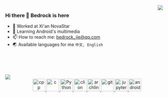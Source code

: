 
<img align="right" src="https://github-readme-stats.vercel.app/api/top-langs/?username=BedRockJie&hide=c&show_icons=true&theme=vue-dark"/>

### Hi there 👋 Bedrock is here
- 🔭 Worked at Xi'an NovaStar
- 🌱 Learning Android's multimedia
- 📫 How to reach me: bedrock_jie@qq.com
- 🌏 Available languages for me `中文, English`
<br/>
<br/>
<br/>
<br/>

<img align="left" src="https://github-readme-stats.vercel.app/api?username=BedRockJie&show_icons=true&theme=vue-dark"/>

<p align="center">
   <a href="#">
      <img src="https://github.com/get-icon/geticon/blob/master/icons/c-plusplus.svg" alt="cpp" width="40" height="40"/>
   </a>
   <a href="#">
      <img src="https://github.com/get-icon/geticon/blob/master/icons/c.svg" alt="c" width="40" height="40"/>
   </a>
   <a href="#">
      <img src="https://github.com/get-icon/geticon/blob/master/icons/python.svg" alt="Python" width="40" height="40"/>
   </a>
   <a href="#">
      <img src="https://github.com/get-icon/geticon/blob/master/icons/clion.svg" alt="clion" width="40" height="40"/>
   </a>
   <a href="#">
      <img src="https://github.com/get-icon/geticon/blob/master/icons/archlinux.svg" alt="archlinux" width="40" height="40"/>
   </a>
   <a href="#">
   <img src="https://github.com/get-icon/geticon/blob/master/icons/git.svg" alt="git" width="40" height="40"/>
   </a>
   <a href="#">
   <img src="https://github.com/get-icon/geticon/blob/master/icons/jupyter.svg" alt="jupyter" width="40" height="40"/>
   </a>
   <a href="#">
   <img src="https://github.com/get-icon/geticon/blob/master/icons/android-icon.svg" alt="android-icon" width="40" height="40"/>
   </a>
</p>
<br>


<!--
**BedRockJie/BedRockJie** is a ✨ _special_ ✨ repository because its `README.md` (this file) appears on your GitHub profile.

Here are some ideas to get you started:

- 🔭 I’m currently working on ...
- 🌱 I’m currently learning ...
- 👯 I’m looking to collaborate on ...
- 🤔 I’m looking for help with ...
- 💬 Ask me about ...
- 📫 How to reach me: ...
- 😄 Pronouns: ...
- ⚡ Fun fact: ...
-->
